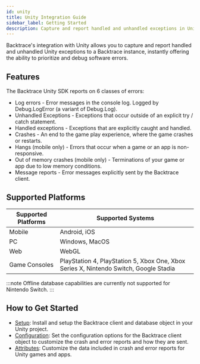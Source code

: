 ```yaml
---
id: unity
title: Unity Integration Guide
sidebar_label: Getting Started
description: Capture and report handled and unhandled exceptions in Unity games and apps.
---
```

Backtrace's integration with Unity allows you to capture and report handled and unhandled Unity exceptions to a Backtrace instance, instantly offering the ability to prioritize and debug software errors.

## Features

The Backtrace Unity SDK reports on 6 classes of errors:

* Log errors - Error messages in the console log. Logged by Debug.LogError (a variant of Debug.Log).
* Unhandled Exceptions - Exceptions that occur outside of an explicit try / catch statement.
* Handled exceptions - Exceptions that are explicitly caught and handled.
* Crashes - An end to the game play experience, where the game crashes or restarts.
* Hangs (mobile only) -  Errors that occur when a game or an app is non-responsive.
* Out of memory crashes (mobile only) - Terminations of your game or app due to low memory conditions.
* Message reports - Error messages explicitly sent by the Backtrace client.

## Supported Platforms

|Supported Platforms|Supported Systems|
|---------|---------|
|Mobile|Android, iOS|
|PC|Windows, MacOS|
|Web|WebGL|
|Game Consoles|PlayStation 4, PlayStation 5, Xbox One, Xbox Series X, Nintendo Switch, Google Stadia|

:::note
Offline database capabilities are currently not supported for Nintendo Switch.
:::

## How to Get Started

* [Setup](/error-reporting/platform-integrations/unity/setup): Install and setup the Backtrace client and database object in your Unity project.
* [Configuration](/error-reporting/platform-integrations/unity/configuration): Set the configuration options for the Backtrace client object to customize the crash and error reports and how they are sent.
* [Attributes](/error-reporting/platform-integrations/unity/attributes): Customize the data included in crash and error reports for Unity games and apps.
